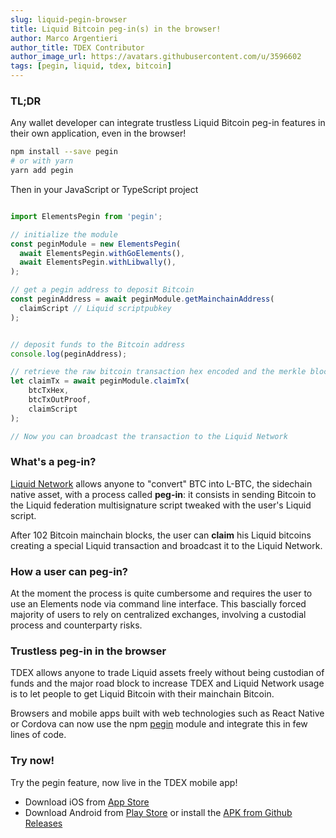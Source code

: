 ```yaml
---
slug: liquid-pegin-browser
title: Liquid Bitcoin peg-in(s) in the browser!
author: Marco Argentieri
author_title: TDEX Contributor
author_image_url: https://avatars.githubusercontent.com/u/3596602
tags: [pegin, liquid, tdex, bitcoin]
---
```



### TL;DR

Any wallet developer can integrate trustless Liquid Bitcoin peg-in features in their own application, even in the browser!

```sh
npm install --save pegin
# or with yarn
yarn add pegin
```


Then in your JavaScript or TypeScript project

```ts

import ElementsPegin from 'pegin';

// initialize the module
const peginModule = new ElementsPegin(
  await ElementsPegin.withGoElements(),
  await ElementsPegin.withLibwally(),
);

// get a pegin address to deposit Bitcoin
const peginAddress = await peginModule.getMainchainAddress(
  claimScript // Liquid scriptpubkey
);


// deposit funds to the Bitcoin address
console.log(peginAddress); 

// retrieve the raw bitcoin transaction hex encoded and the merkle block proof, pass them along the Liquid script used to generate the pegin address
let claimTx = await peginModule.claimTx(
    btcTxHex,
    btcTxOutProof,
    claimScript
);

// Now you can broadcast the transaction to the Liquid Network
```

### What's a peg-in?

[Liquid Network](https://liquid.net) allows anyone to "convert" BTC into L-BTC, the sidechain native asset, with a process called **peg-in**: it consists in sending Bitcoin to the Liquid federation multisignature script tweaked with the user's Liquid script. 

After 102 Bitcoin mainchain blocks, the user can **claim** his Liquid bitcoins creating a special Liquid transaction and broadcast it to the Liquid Network.


### How a user can peg-in?

At the moment the process is quite cumbersome and requires the user to use an Elements node via command line interface. This bascially forced majority of users to rely on centralized exchanges, involving a custodial process and counterparty risks.

### Trustless peg-in in the browser

TDEX allows anyone to trade Liquid assets freely without being custodian of funds and the major road block to increase TDEX and Liquid Network usage is to let people to get Liquid Bitcoin with their mainchain Bitcoin.

Browsers and mobile apps built with web technologies such as React Native or Cordova can now use the npm [pegin](https://www.npmjs.com/package/pegin) module and integrate this in few lines of code.

### Try now!

Try the pegin feature, now live in the TDEX mobile app!

* Download iOS from [App Store](https://apps.apple.com/app/truedex-trading-unleashed/id1545948177)
* Download Android from [Play Store](https://play.google.com/store/apps/details?id=io.sevenlabs.app) or install the [APK from Github Releases](https://github.com/TDex-network/tdex-app/releases)


